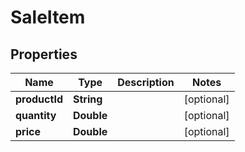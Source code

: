 # SaleItem

## Properties
Name | Type | Description | Notes
------------ | ------------- | ------------- | -------------
**productId** | **String** |  |  [optional]
**quantity** | **Double** |  |  [optional]
**price** | **Double** |  |  [optional]
